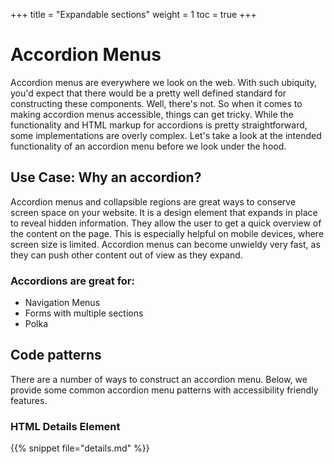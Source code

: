 +++
title = "Expandable sections"
weight = 1
toc = true
+++

# Accordion Menus
Accordion menus are everywhere we look on the web. With such ubiquity, you'd expect that there would be a pretty well defined standard for constructing these components. Well, there's not. So when it comes to making accordion menus accessible, things can get tricky. While the functionality and HTML markup for accordions is pretty straightforward, some implementations are overly complex. Let's take a look at the intended functionality of an accordion menu before we look under the hood.

## Use Case: Why an accordion?

Accordion menus and collapsible regions are great ways to conserve screen space on your website. It is a design element that expands in place to reveal hidden information. They allow the user to get a quick overview of the content on the page. This is especially helpful on mobile devices, where screen size is limited. Accordion menus can become unwieldy very fast, as they can push other content out of view as they expand.

### Accordions are great for:
 - Navigation Menus
 - Forms with multiple sections
 - Polka


## Code patterns

There are a number of ways to construct an accordion menu. Below, we provide some common accordion menu patterns with accessibility friendly features.

### HTML Details Element

{{% snippet file="details.md" %}}


